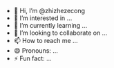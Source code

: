 - 👋 Hi, I’m @zhizhezecong
- 👀 I’m interested in ...
- 🌱 I’m currently learning ...
- 💞️ I’m looking to collaborate on ...
- 📫 How to reach me ...
- 😄 Pronouns: ...
- ⚡ Fun fact: ...

<!---
zhizhezecong/zhizhezecong is a ✨ special ✨ repository because its `README.md` (this file) appears on your GitHub profile.
You can click the Preview link to take a look at your changes.
--->
